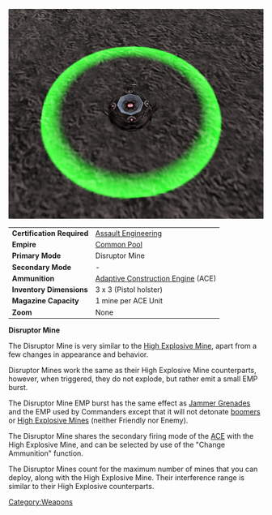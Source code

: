 ![](images/DisruptorMine.jpg "DisruptorMine.jpg")

|                            |                                                                                  |
| -------------------------- | -------------------------------------------------------------------------------- |
| **Certification Required** | [Assault Engineering](Assault_Engineering.md)                         |
| **Empire**                 | [Common Pool](Common_Pool.md)                                         |
| **Primary Mode**           | Disruptor Mine                                                                   |
| **Secondary Mode**         | \-                                                                               |
| **Ammunition**             | [Adaptive Construction Engine](Adaptive_Construction_Engine.md) (ACE) |
| **Inventory Dimensions**   | 3 x 3 (Pistol holster)                                                           |
| **Magazine Capacity**      | 1 mine per ACE Unit                                                              |
| **Zoom**                   | None                                                                             |

**Disruptor Mine**

The Disruptor Mine is very similar to the [High Explosive
Mine](Adaptive_Construction_Engine.md#High_Explosive_Mine),
apart from a few changes in appearance and behavior.

Disruptor Mines work the same as their High Explosive Mine counterparts,
however, when triggered, they do not explode, but rather emit a small
EMP burst.

The Disruptor Mine EMP burst has the same effect as [Jammer
Grenades](Jammer_Grenade.md) and the EMP used by Commanders
except that it will not detonate [boomers](boomer.md) or [High
Explosive
Mines](Adaptive_Construction_Engine.md#High_Explosive_Mine)
(neither Friendly nor Enemy).

The Disruptor Mine shares the secondary firing mode of the
[ACE](ACE.md) with the High Explosive Mine, and can be selected
by use of the "Change Ammunition" function.

The Disruptor Mines count for the maximum number of mines that you can
deploy, along with the High Explosive Mine. Their interference range is
similar to their High Explosive counterparts.

[Category:Weapons](Category:Weapons.md)
